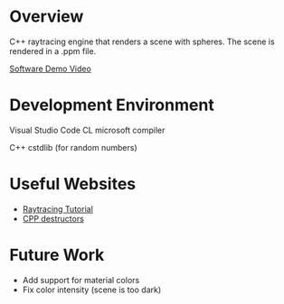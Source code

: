 # Overview

C++ raytracing engine that renders a scene with spheres. The scene is rendered in a .ppm file.

[Software Demo Video](https://www.youtube.com/watch?v=L5t3ldu6uJo)

# Development Environment

Visual Studio Code
CL microsoft compiler

C++
cstdlib (for random numbers)

# Useful Websites

- [Raytracing Tutorial](https://raytracing.github.io/books/RayTracingInOneWeekend.html#addingasphere)
- [CPP destructors](https://en.cppreference.com/w/cpp/language/destructor)

# Future Work

- Add support for material colors
- Fix color intensity (scene is too dark)